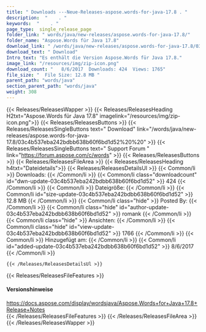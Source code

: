 ```yaml
---
title: " Downloads ---Neue-Releases-aspose.words-for-java-17.8 . "
description:  "    . " 
keywords:  "    . " 
page_type:  single_release_page
folder_link: " words/java/new-releases/aspose.words-for-java-17.8/"
folder_name: "Aspose.Words für Java 17.8"
download_link: " /words/java/new-releases/aspose.words-for-java-17.8/03c4b537eba242bdbb638b60f6bd1d52"
download_text: " Download"
Intro_text: "Es enthält die Version Aspose.Words für Java 17.8."
image_link: "/resources/img/zip-icon.png"
download_count: "   8/6/2017  Downloads: 424  Views: 1765"
file_size: "  File Size: 12.8 MB "
parent_path: "words/java"
section_parent_path: "words/java"
weight: 308
---
```


{{< Releases/ReleasesWapper >}}
  {{< Releases/ReleasesHeading H2txt="Aspose.Words für Java 17.8" imagelink="/resources/img/zip-icon.png">}}
  {{< Releases/ReleasesButtons >}}
    {{< Releases/ReleasesSingleButtons text=" Download" link="/words/java/new-releases/aspose.words-for-java-17.8/03c4b537eba242bdbb638b60f6bd1d52%20%20" >}}
    {{< Releases/ReleasesSingleButtons text=" Support Forum " link="https://forum.aspose.com/c/words" >}}
  {{< Releases/ReleasesButtons >}}
  {{< Releases/ReleasesFileArea >}}
    {{< Releases/ReleasesHeading h4txt="Dateidetails">}}
    {{< Releases/ReleasesDetailsUl >}}
            {{< Common/li >}} Downloads: {{< /Common/li >}}
      {{< Common/li class="downloadcount" id="dwn-update-03c4b537eba242bdbb638b60f6bd1d52" >}} 424 {{< /Common/li >}}
      {{< Common/li >}} Dateigröße: {{< /Common/li >}}
      {{< Common/li id="size-update-03c4b537eba242bdbb638b60f6bd1d52" >}} 12.8 MB {{< /Common/li >}} 
      {{< Common/li  class="hide" >}} Posted By: {{< /Common/li >}} 
      {{< Common/li class="hide" id="author-update-03c4b537eba242bdbb638b60f6bd1d52" >}} romank {{< /Common/li >}}
      {{< Common/li class="hide" >}} Ansichten: {{< /Common/li >}}
      {{< Common/li class="hide" id="view-update-03c4b537eba242bdbb638b60f6bd1d52" >}} 1766 {{< /Common/li >}}
      {{< Common/li >}} Hinzugefügt am: {{< /Common/li >}}
      {{< Common/li id="added-update-03c4b537eba242bdbb638b60f6bd1d52" >}} 8/6/2017 {{< /Common/li >}} 

    {{< /Releases/ReleasesDetailsUl >}}

  {{< Releases/ReleasesFileFeatures >}}
      <h4>Versionshinweise</h4><div> <a href="https://docs.aspose.com/display/wordsjava/Aspose.Words+for+Java+17.8+Release+Notes">https://docs.aspose.com/display/wordsjava/Aspose.Words+for+Java+17.8+Release+Notes</a></div>
  {{< /Releases/ReleasesFileFeatures >}}
 {{< /Releases/ReleasesFileArea >}}
{{< /Releases/ReleasesWapper >}}



